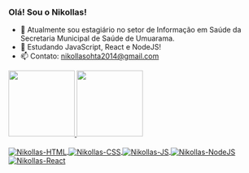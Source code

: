 ### Olá! Sou o Nikollas!

- 🔭 Atualmente sou estagiário no setor de Informação em Saúde da Secretaria Municipal de Saúde de Umuarama.
- 🌱 Estudando JavaScript, React e NodeJS!
- 📫 Contato: nikollasohta2014@gmail.com

<div>
  <a href="https://github.com/nikollllllas">
  <img height="130em" src="https://github-readme-stats.vercel.app/api?username=nikollllllas&show_icons=true&theme=midnight-purple&include_all_commits=true"/>
  <img height="130em" src="https://github-readme-stats.vercel.app/api/top-langs/?username=nikollllllas&layout=compact&langs_count=16&theme=midnight-purple"/>
</div>

<div style="display: inline_block"><br>
  <img align="center" alt="Nikollas-HTML" src="https://img.shields.io/badge/HTML5-E34F26?style=for-the-badge&logo=html5&logoColor=white"/>
  <img align="center" alt="Nikollas-CSS" src="https://img.shields.io/badge/CSS3-1572B6?style=for-the-badge&logo=css3&logoColor=white"/>
  <img align="center" alt="Nikollas-JS" src="https://img.shields.io/badge/JavaScript-323330?style=for-the-badge&logo=javascript&logoColor=F7DF1E"/>
  <img align="center" alt="Nikollas-NodeJS" src="https://img.shields.io/badge/node.js-6DA55F?style=for-the-badge&logo=node.js&logoColor=white"/>
  <img align="center" alt="Nikollas-React" src="https://img.shields.io/badge/react-%2320232a.svg?style=for-the-badge&logo=react&logoColor=%2361DAFB"/>
</div>

##

<div>
  
</div>
